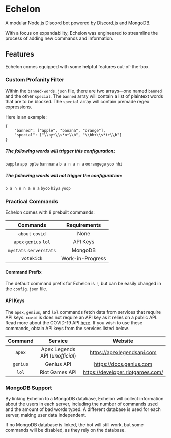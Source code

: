 # Echelon

A modular Node.js Discord bot powered by [Discord.js](https://discord.js.org/) and [MongoDB](https://www.mongodb.com/).

With a focus on expandability, Echelon was engineered to streamline the process of adding new commands and information.

## Features

Echelon comes equipped with some helpful features out-of-the-box.

### Custom Profanity Filter

Within the `banned-words.json` file, there are two arrays—one named `banned` and the other `special`. The `banned` array will contain a list of plaintext words that are to be blocked. The `special` array will contain premade regex expressions.

Here is an example:
```
{
    "banned": ["apple", "banana", "orange"],
    "special": ["\\by+\\s*o+\\b", "\\bh+\\s*i+\\b"]
}
```

##### The following words *will* trigger this configuration:

`bapple` `app pple` `bannnana` `b a n a n a` `oorangege` `yoo` `hhi`

##### The following words *will not* trigger the configuration:

`b a n n n a n a` `byoo` `hiya` `yoop`

### Practical Commands
Echelon comes with 8 prebuilt commands:

|         Commands        |   Requirements   |
|:-----------------------:|:----------------:|
|     `about` `covid`     |       None       |
|  `apex` `genius` `lol`  |     API Keys     |
| `mystats` `serverstats` |      MongoDB     |
|        `votekick`       | Work-in-Progress |

#### Command Prefix

The default command prefix for Echelon is `!`, but can be easily changed in the `config.json` file.

#### API Keys

The `apex`, `genius`, and `lol` commands fetch data from services that require API keys. `covid` is does not require an API key as it relies on a public API. Read more about the COVID-19 API [here](https://covidtracking.com/data/api). If you wish to use these commands, obtain API keys from the services listed below.

|  Command |            Service            |              Website             |
|:--------:|:-----------------------------:|:--------------------------------:|
|  `apex`  | Apex Legends API (*unofficial*) |    https://apexlegendsapi.com    |
| `genius` |           Genius API          |      https://docs.genius.com     |
|   `lol`  |         Riot Games API        | https://developer.riotgames.com/ |

### MongoDB Support

By linking Echelon to a MongoDB database, Echelon will collect information about the users in each server, including the number of commands used and the amount of bad words typed. A different database is used for each server, making user data independent.

If no MongoDB database is linked, the bot will still work, but some commands will be disabled, as they rely on the database.


